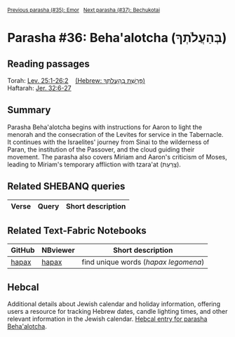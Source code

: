 <sup><a href="../35%20-%20Emor">Previous parasha (#35): Emor</a> &nbsp;&nbsp;<a href="../37%20-%20Bechukotai">Next parasha (#37): Bechukotai</a></sup>

# Parasha #36: Beha'alotcha (בְּהַעֲלֹתְךָ)

## Reading passages

Torah: [Lev. 25:1-26:2](https://www.stepbible.org/?q=version=NASB2020|reference=Lev.25:1-26:1&options=HNVUG) &nbsp;&nbsp; [(Hebrew: פָּרָשַׁת בְּהַעֲלֹתְךָ)](https://tikkun.io/#/p/behaalotcha)<br>
Haftarah: 
[Jer. 32:6-27](https://www.stepbible.org/?q=version=NASB2020|reference=Jer.6:6-27&options=HNVUG)

## Summary

Parasha Beha'alotcha begins with instructions for Aaron to light the menorah and the consecration of the Levites for service in the Tabernacle. It continues with the Israelites' journey from Sinai to the wilderness of Paran, the institution of the Passover, and the cloud guiding their movement. The parasha also covers Miriam and Aaron's criticism of Moses, leading to Miriam's temporary affliction with tzara'at (צָרַעַת).

## Related SHEBANQ queries

Verse | Query | Short description
--- | --- | --- 


## Related Text-Fabric Notebooks

GitHub | NBviewer | Short description
---|---|---
[hapax](hapax.ipynb) | [hapax](https://nbviewer.org/github/tonyjurg/Parashot/blob/main/WeeklyParasha/36%20-%20BehaAlotcha/hapax.ipynb)| find unique words (*hapax legomena*)

## Hebcal

Additional details about Jewish calendar and holiday information, offering users a resource for tracking Hebrew dates, candle lighting times, and other relevant information in the Jewish calendar. [Hebcal entry for parasha Beha'alotcha](https://www.hebcal.com/sedrot/behaalotcha).

